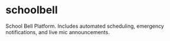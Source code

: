 # schoolbell
School Bell Platform. Includes automated scheduling, emergency notifications, and live mic announcements. 

